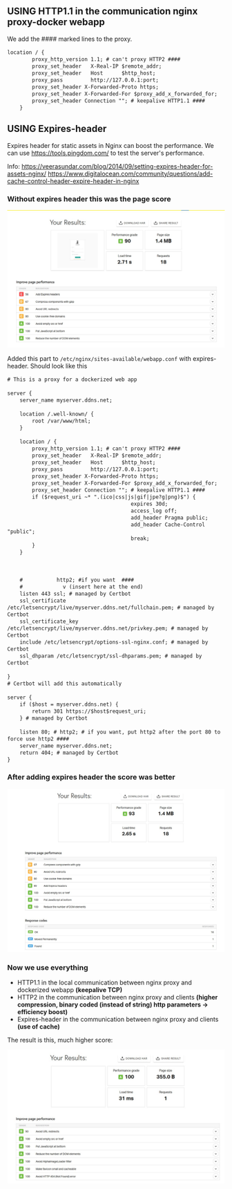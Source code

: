 ## USING HTTP1.1 in the communication nginx proxy-docker webapp

We add the #### marked lines to the proxy.

```
location / {
        proxy_http_version 1.1; # can't proxy HTTP2 ####
        proxy_set_header   X-Real-IP $remote_addr;
        proxy_set_header   Host      $http_host;
        proxy_pass         http://127.0.0.1:port;
        proxy_set_header X-Forwarded-Proto https;
        proxy_set_header X-Forwarded-For $proxy_add_x_forwarded_for;
        proxy_set_header Connection ""; # keepalive HTTP1.1 ####
    }
```

## USING Expires-header
Expires header for static assets in Nginx can boost the performance. We can use https://tools.pingdom.com/ to test the server's performance.

Info:
https://veerasundar.com/blog/2014/09/setting-expires-header-for-assets-nginx/
https://www.digitalocean.com/community/questions/add-cache-control-header-expire-header-in-nginx


### Without expires header this was the page score

![Without](https://github.com/dmz-madrid/rpi/blob/master/LEMP/expires-header/without-expires-header.jpg)


Added this part to `/etc/nginx/sites-available/webapp.conf` with expires-header. Should look like this
```
# This is a proxy for a dockerized web app

server {
    server_name myserver.ddns.net;

    location /.well-known/ {
        root /var/www/html;
    }

    location / {
        proxy_http_version 1.1; # can't proxy HTTP2 ####
        proxy_set_header   X-Real-IP $remote_addr;
        proxy_set_header   Host      $http_host;
        proxy_pass         http://127.0.0.1:port;
        proxy_set_header X-Forwarded-Proto https;
        proxy_set_header X-Forwarded-For $proxy_add_x_forwarded_for;
        proxy_set_header Connection ""; # keepalive HTTP1.1 ####
        if ($request_uri ~* ".(ico|css|js|gif|jpe?g|png)$") {
                                        expires 30d;
                                        access_log off;
                                        add_header Pragma public;
                                        add_header Cache-Control "public";
                                        break;
        }
    }



    #           http2; #if you want  ####
    #             v (insert here at the end)
    listen 443 ssl; # managed by Certbot
    ssl_certificate /etc/letsencrypt/live/myserver.ddns.net/fullchain.pem; # managed by Certbot
    ssl_certificate_key /etc/letsencrypt/live/myserver.ddns.net/privkey.pem; # managed by Certbot
    include /etc/letsencrypt/options-ssl-nginx.conf; # managed by Certbot
    ssl_dhparam /etc/letsencrypt/ssl-dhparams.pem; # managed by Certbot

}
# Certbot will add this automatically

server {
    if ($host = myserver.ddns.net) {
        return 301 https://$host$request_uri;
    } # managed by Certbot

    listen 80; # http2; # if you want, put http2 after the port 80 to force use http2 ####
    server_name myserver.ddns.net;
    return 404; # managed by Certbot
}
```
### After adding expires header the score was better

![With](https://github.com/dmz-madrid/rpi/blob/master/LEMP/expires-header/with-expires-header.jpg)

### Now we use everything

- HTTP1.1 in the local communication between nginx proxy and dockerized webapp **(keepalive TCP)**
- HTTP2 in the communication between nginx proxy and clients **(higher compression, binary coded (instead of string) http parameters -> efficiency boost)**
- Expires-header in the communication between nginx proxy and clients **(use of cache)**

The result is this, much higher score:

![Everything](https://github.com/dmz-madrid/rpi/blob/master/LEMP/performance-tweaks/expires-hdr-http2-edge-http11proxy.jpg)



